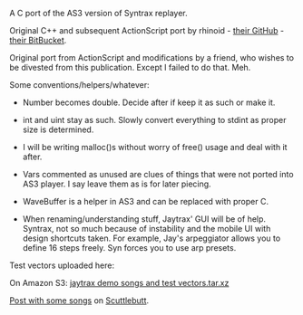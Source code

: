 A C port of the AS3 version of Syntrax replayer.

Original C++ and subsequent ActionScript port by rhinoid - [their GitHub](https://github.com/rhinoid) - [their BitBucket](https://bitbucket.org/rhinoid).

Original port from ActionScript and modifications by a friend, who wishes to be divested from this publication. Except I failed to do that. Meh.

Some conventions/helpers/whatever:
* Number becomes double. Decide after if keep it as such or make it.

* int and uint stay as such. Slowly convert everything to stdint as proper size is determined.

* I will be writing malloc()s without worry of free() usage and deal with it after.

* Vars commented as unused are clues of things that were not ported into AS3 player. I say leave them as is for later piecing.

* WaveBuffer is a helper in AS3 and can be replaced with proper C.
  
* When renaming/understanding stuff, Jaytrax' GUI will be of help. Syntrax, not so much because of instability and the mobile UI with design shortcuts taken. For example, Jay's arpeggiator allows you to define 16 steps freely. Syn forces you to use arp presets.

Test vectors uploaded here:

On Amazon S3: [jaytrax demo songs and test vectors.tar.xz](https://f.losno.co/jaytrax_demo_songs_and_test_vectors.tar.xz)

[Post with some songs](http://viewer.scuttlebot.io/%25Be%2BwDtlXz%2BL7fXnCqNUl7eDOGVOJ4gqr%2B2p1REheS98%3D.sha256) on [Scuttlebutt](https://www.scuttlebutt.nz).
